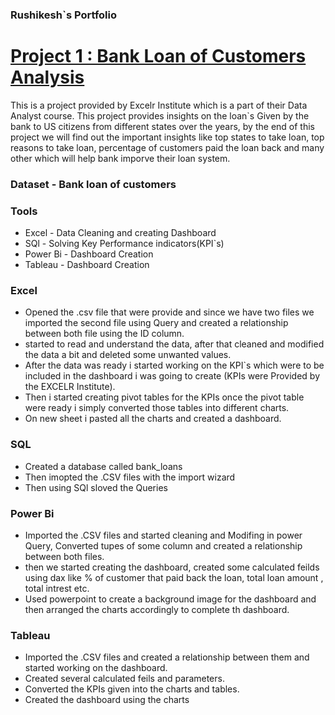 ### Rushikesh`s Portfolio

# [Project 1 : Bank Loan of Customers Analysis ](https://rushikeshpatil23.github.io/Rushikesh-portfolio/)

  This is a project provided by Excelr Institute which is a part of their Data Analyst course. This project provides insights on the loan`s Given by the bank to US citizens from different states 
  over the years, by the end of this project we will find out the important insights like top states to take loan, top reasons to take loan, percentage of customers paid the loan back and many 
  other which will help bank imporve their loan system.

### Dataset - Bank loan of customers

### Tools 

  - Excel - Data Cleaning and creating Dashboard
  - SQl   - Solving Key Performance indicators(KPI`s)
  - Power Bi - Dashboard Creation
  - Tableau - Dashboard Creation

### Excel
  - Opened the .csv file that were provide and since we have two files we imported the second file using Query and created a relationship between both file using 
    the ID column.
  - started to read and understand the data, after that cleaned and modified the data a bit and deleted some unwanted values.
  - After the data was ready i started working on the KPI`s which were to be included in the dashboard i was going to create (KPIs were Provided by the EXCELR 
    Institute).
  - Then i started creating pivot tables for the KPIs once the pivot table were ready i simply converted those tables into different charts.
  - On new sheet i pasted all the charts and created a dashboard.

### SQL 
  - Created a database called bank_loans
  - Then imopted the .CSV files with the import wizard
  - Then using SQl sloved the Queries

### Power Bi
  - Imported the .CSV files and started cleaning and Modifing in power Query, Converted tupes of some column and created a relationship between both files.
  - then we started creating the dashboard, created some calculated feilds using dax like % of customer that paid back the loan, total loan amount , total intrest etc.
  - Used powerpoint to create a background image for the dashboard and then arranged the charts accordingly to complete th dashboard.

### Tableau
  - Imported the .CSV files and created a relationship between them and started working on the dashboard.
  - Created several calculated feils and parameters.
  - Converted the KPIs given into the charts and tables.
  - Created the dashboard using the charts
